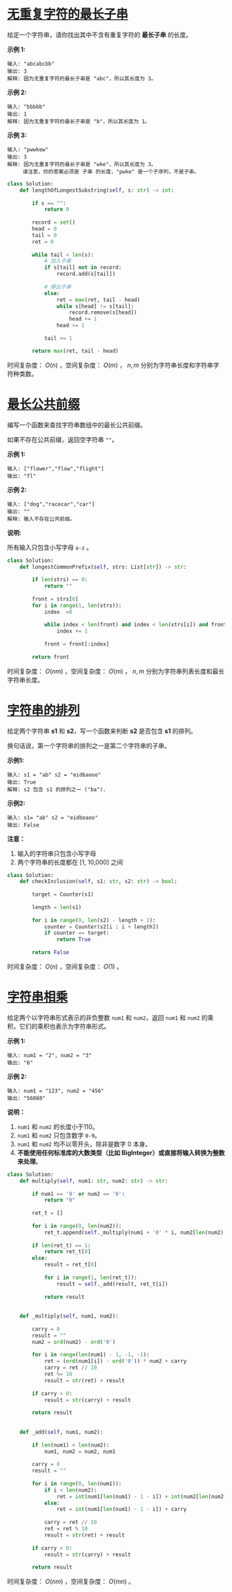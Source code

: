 # [无重复字符的最长子串](https://leetcode-cn.com/explore/interview/card/bytedance/242/string/1012/)

给定一个字符串，请你找出其中不含有重复字符的 **最长子串** 的长度。

**示例 1:**

```
输入: "abcabcbb"
输出: 3 
解释: 因为无重复字符的最长子串是 "abc"，所以其长度为 3。
```

**示例 2:**

```
输入: "bbbbb"
输出: 1
解释: 因为无重复字符的最长子串是 "b"，所以其长度为 1。
```

**示例 3:**

```
输入: "pwwkew"
输出: 3
解释: 因为无重复字符的最长子串是 "wke"，所以其长度为 3。
     请注意，你的答案必须是 子串 的长度，"pwke" 是一个子序列，不是子串。
```



```python
class Solution:
    def lengthOfLongestSubstring(self, s: str) -> int:
        
        if s == "":
            return 0
        
        record = set()
        head = 0
        tail = 0
        ret = 0
        
        while tail < len(s):
            # 加入子串
            if s[tail] not in record:
                record.add(s[tail])
            
            # 移出子串
            else:
                ret = max(ret, tail - head)
                while s[head] != s[tail]:
                    record.remove(s[head])
                    head += 1
                head += 1
            
            tail += 1

        return max(ret, tail - head)
```

时间复杂度： $O(n)$ ，空间复杂度： $O(m)$ ， $n,m$ 分别为字符串长度和字符串字符种类数。



# [最长公共前缀](https://leetcode-cn.com/explore/interview/card/bytedance/242/string/1014/)

编写一个函数来查找字符串数组中的最长公共前缀。

如果不存在公共前缀，返回空字符串 `""`。

**示例 1:**

```
输入: ["flower","flow","flight"]
输出: "fl"
```

**示例 2:**

```
输入: ["dog","racecar","car"]
输出: ""
解释: 输入不存在公共前缀。
```

**说明:**

所有输入只包含小写字母 `a-z` 。



```python
class Solution:
    def longestCommonPrefix(self, strs: List[str]) -> str:
        
        if len(strs) == 0:
            return ""
        
        front = strs[0]
        for i in range(1, len(strs)):
            index  =0
            
            while index < len(front) and index < len(strs[i]) and front[index] == strs[i][index]:
                index += 1
                
            front = front[:index]
        
        return front
```

时间复杂度： $O(nm)$ ，空间复杂度： $O(m)$ ， $n,m$ 分别为字符串列表长度和最长字符串长度。



# [字符串的排列](https://leetcode-cn.com/explore/interview/card/bytedance/242/string/1016/)

给定两个字符串 **s1** 和 **s2**，写一个函数来判断 **s2** 是否包含 **s1** 的排列。

换句话说，第一个字符串的排列之一是第二个字符串的子串。

**示例1:**

```
输入: s1 = "ab" s2 = "eidbaooo"
输出: True
解释: s2 包含 s1 的排列之一 ("ba").
```

 

**示例2:**

```
输入: s1= "ab" s2 = "eidboaoo"
输出: False
```

 

**注意：**

1. 输入的字符串只包含小写字母
2. 两个字符串的长度都在 [1, 10,000] 之间



```python
class Solution:
    def checkInclusion(self, s1: str, s2: str) -> bool:
        
        target = Counter(s1)
        
        length = len(s1)
        
        for i in range(0, len(s2) - length + 1):
            counter = Counter(s2[i : i + length])
            if counter == target:
                return True
        
        return False
```

时间复杂度： $O(n)$ ，空间复杂度： $O(1)$ 。



# [字符串相乘](https://leetcode-cn.com/explore/interview/card/bytedance/242/string/1015/)

给定两个以字符串形式表示的非负整数 `num1` 和 `num2`，返回 `num1` 和 `num2` 的乘积，它们的乘积也表示为字符串形式。

**示例 1:**

```
输入: num1 = "2", num2 = "3"
输出: "6"
```

**示例 2:**

```
输入: num1 = "123", num2 = "456"
输出: "56088"
```

**说明：**

1. `num1` 和 `num2` 的长度小于110。
2. `num1` 和 `num2` 只包含数字 `0-9`。
3. `num1` 和 `num2` 均不以零开头，除非是数字 0 本身。
4. **不能使用任何标准库的大数类型（比如 BigInteger）**或**直接将输入转换为整数来处理**。



```python
class Solution:
    def multiply(self, num1: str, num2: str) -> str:
        
        if num1 == '0' or num2 == '0':
            return "0"
        
        ret_t = []
        
        for i in range(0, len(num2)):
            ret_t.append(self._multiply(num1 + '0' * i, num2[len(num2) - 1 - i]))
        
        if len(ret_t) == 1:
            return ret_t[0]
        else:
            result = ret_t[0]
            
            for i in range(1, len(ret_t)):
                result = self._add(result, ret_t[i])
            
            return result
            
        
    def _multiply(self, num1, num2):
        
        carry = 0
        result = ""
        num2 = ord(num2) - ord('0')
        
        for i in range(len(num1) - 1, -1, -1):
            ret = (ord(num1[i]) - ord('0')) * num2 + carry
            carry = ret // 10
            ret %= 10
            result = str(ret) + result
        
        if carry > 0:
            result = str(carry) + result
            
        return result
    
    
    def _add(self, num1, num2):
        
        if len(num1) < len(num2):
            num1, num2 = num2, num1
        
        carry = 0
        result = ""
        
        for i in range(0, len(num1)):
            if i < len(num2):
                ret = int(num1[len(num1) - 1 - i]) + int(num2[len(num2) - 1 - i]) + carry
            else:
                ret = int(num1[len(num1) - 1 - i]) + carry
            
            carry = ret // 10
            ret = ret % 10
            result = str(ret) + result
        
        if carry > 0:
            result = str(carry) + result
        
        return result
```

时间复杂度： $O(nm)$ ，空间复杂度： $O(mn)$ 。



